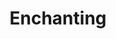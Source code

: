 ---
title: "Enchanting"
canonical: "skill/enchanting"
lists:
    - warlock-loresheet
tier: 1
min_type: "warlock-x/all"
osp_cost: 10
---